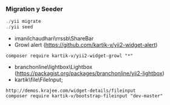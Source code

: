 ### Migration y Seeder

```php
./yii migrate
./yii seed
```

- imanilchaudhari\rrssb\ShareBar
- Growl alert (https://github.com/kartik-v/yii2-widget-alert)
```
composer require kartik-v/yii2-widget-growl "*"
```
- branchonline\lightbox\Lightbox (https://packagist.org/packages/branchonline/yii2-lightbox)
- kartik\file\FileInput;
```
http://demos.krajee.com/widget-details/fileinput
composer require kartik-v/bootstrap-fileinput "dev-master"
```